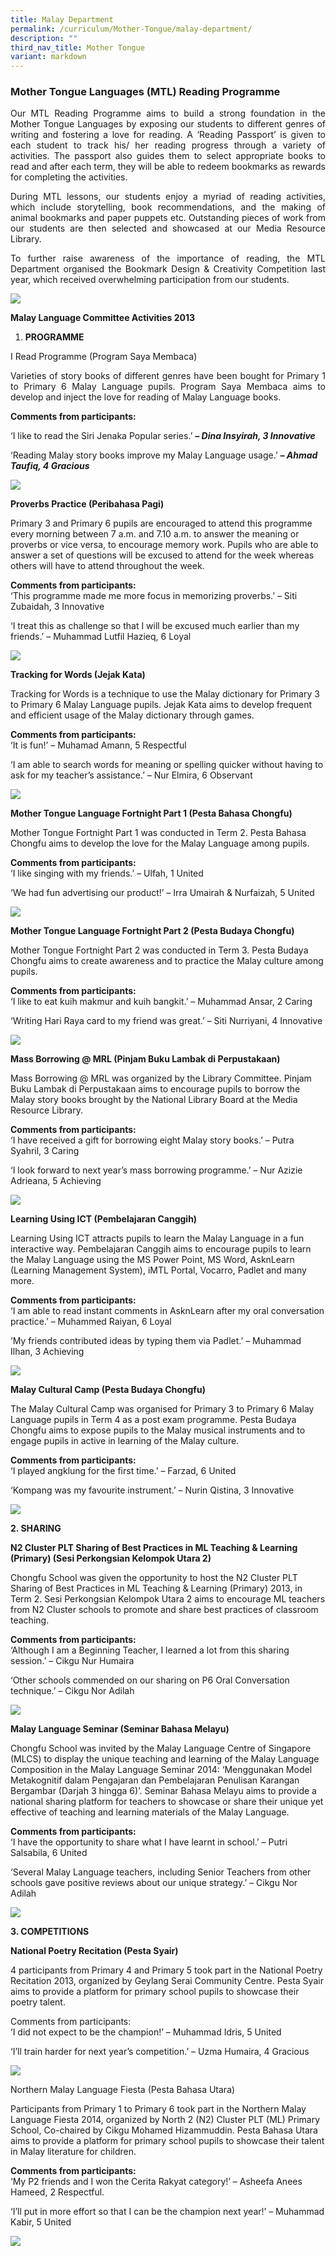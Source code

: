 ```yaml
---
title: Malay Department
permalink: /curriculum/Mother-Tongue/malay-department/
description: ""
third_nav_title: Mother Tongue
variant: markdown
---
```

### Mother Tongue Languages (MTL) Reading Programme

<p style="text-align:justify">Our MTL Reading Programme aims to build a strong foundation in the Mother Tongue Languages by exposing our students to different genres of writing and fostering a love for reading. A ‘Reading Passport’ is given to each student to track his/ her reading progress through a variety of activities. The passport also guides them to select appropriate books to read and after each term, they will be able to redeem bookmarks as rewards for completing the activities.</p>

<p style="text-align:justify">During MTL lessons, our students enjoy a myriad of reading activities, which include storytelling, book recommendations, and the making of animal bookmarks and paper puppets etc. Outstanding pieces of work from our students are then selected and showcased at our Media Resource Library.</p>

<p style="text-align:justify">To further raise awareness of the importance of reading, the MTL Department organised the Bookmark Design &amp; Creativity Competition last year, which received overwhelming participation from our students.</p>

![](/images/MTL-Malay-Picture-A.jpg)

**Malay Language Committee Activities 2013**

1.  **PROGRAMME**

I Read Programme (Program Saya Membaca)

<p style="text-align:justify">Varieties of story books of different genres have been bought for Primary 1 to Primary 6 Malay Language pupils. Program Saya Membaca aims to develop and inject the love for reading of Malay Language books.</p>

**Comments from participants:**

‘I like to read the Siri Jenaka Popular series.’ <i><b>– Dina Insyirah, 3 Innovative</b></i>

‘Reading Malay story books improve my Malay Language usage.’ <i><b>– Ahmad Taufiq, 4 Gracious</b></i>

![](/images/ML%201.png)

**Proverbs Practice (Peribahasa Pagi)**

Primary 3 and Primary 6 pupils are encouraged to attend this programme every morning between 7 a.m. and 7.10 a.m. to answer the meaning or proverbs or vice versa, to encourage memory work. Pupils who are able to answer a set of questions will be excused to attend for the week whereas others will have to attend throughout the week.

**Comments from participants:**  
‘This programme made me more focus in memorizing proverbs.’ – Siti Zubaidah, 3 Innovative

‘I treat this as challenge so that I will be excused much earlier than my friends.’ – Muhammad Lutfil Hazieq, 6 Loyal

![](/images/ML%202.png)

**Tracking for Words (Jejak Kata)**

Tracking for Words is a technique to use the Malay dictionary for Primary 3 to Primary 6 Malay Language pupils. Jejak Kata aims to develop frequent and efficient usage of the Malay dictionary through games.

**Comments from participants:**  
‘It is fun!’ – Muhamad Amann, 5 Respectful

‘I am able to search words for meaning or spelling quicker without having to ask for my teacher’s assistance.’ – Nur Elmira, 6 Observant

![](/images/ML%203.png)

**Mother Tongue Language Fortnight Part 1 (Pesta Bahasa Chongfu)**

Mother Tongue Fortnight Part 1 was conducted in Term 2. Pesta Bahasa Chongfu aims to develop the love for the Malay Language among pupils.

**Comments from participants:**  
‘I like singing with my friends.’ – Ulfah, 1 United

‘We had fun advertising our product!’ – Irra Umairah &amp; Nurfaizah, 5 United

![](/images/ML%204.png)

**Mother Tongue Language Fortnight Part 2 (Pesta Budaya Chongfu)**

Mother Tongue Fortnight Part 2 was conducted in Term 3. Pesta Budaya Chongfu aims to create awareness and to practice the Malay culture among pupils.

**Comments from participants:**  
‘I like to eat kuih makmur and kuih bangkit.’ – Muhammad Ansar, 2 Caring

‘Writing Hari Raya card to my friend was great.’ – Siti Nurriyani, 4 Innovative

![](/images/ML%205.png)

**Mass Borrowing @ MRL (Pinjam Buku Lambak di Perpustakaan)**

Mass Borrowing @ MRL was organized by the Library Committee. Pinjam Buku Lambak di Perpustakaan aims to encourage pupils to borrow the Malay story books brought by the National Library Board at the Media Resource Library.

**Comments from participants:**  
‘I have received a gift for borrowing eight Malay story books.’ – Putra Syahril, 3 Caring

‘I look forward to next year’s mass borrowing programme.’ – Nur Azizie Adrieana, 5 Achieving

![](/images/ML%206.png)

**Learning Using ICT (Pembelajaran Canggih)**

Learning Using ICT attracts pupils to learn the Malay Language in a fun interactive way. Pembelajaran Canggih aims to encourage pupils to learn the Malay Language using the MS Power Point, MS Word, AsknLearn (Learning Management System), iMTL Portal, Vocarro, Padlet and many more.

**Comments from participants:**  
‘I am able to read instant comments in AsknLearn after my oral conversation practice.’ – Muhammed Raiyan, 6 Loyal

‘My friends contributed ideas by typing them via Padlet.’ – Muhammad Ilhan, 3 Achieving

![](/images/ML%207.png)

**Malay Cultural Camp (Pesta Budaya Chongfu)**

The Malay Cultural Camp was organised for Primary 3 to Primary 6 Malay Language pupils in Term 4 as a post exam programme. Pesta Budaya Chongfu aims to expose pupils to the Malay musical instruments and to engage pupils in active in learning of the Malay culture.

**Comments from participants:**  
‘I played angklung for the first time.’ – Farzad, 6 United

‘Kompang was my favourite instrument.’ – Nurin Qistina, 3 Innovative

![](/images/ML%208.png)

**2\. SHARING**

**N2 Cluster PLT Sharing of Best Practices in ML Teaching &amp; Learning (Primary) (Sesi Perkongsian Kelompok Utara 2)**

Chongfu School was given the opportunity to host the N2 Cluster PLT Sharing of Best Practices in ML Teaching &amp; Learning (Primary) 2013, in Term 2. Sesi Perkongsian Kelompok Utara 2 aims to encourage ML teachers from N2 Cluster schools to promote and share best practices of classroom teaching.

**Comments from participants:**  
‘Although I am a Beginning Teacher, I learned a lot from this sharing session.’ – Cikgu Nur Humaira

‘Other schools commended on our sharing on P6 Oral Conversation technique.’ – Cikgu Nor Adilah

![](/images/ML%209.png)

**Malay Language Seminar (Seminar Bahasa Melayu)**

Chongfu School was invited by the Malay Language Centre of Singapore (MLCS) to display the unique teaching and learning of the Malay Language Composition in the Malay Language Seminar 2014: ‘Menggunakan Model Metakognitif dalam Pengajaran dan Pembelajaran Penulisan Karangan Bergambar (Darjah 3 hingga 6)’. Seminar Bahasa Melayu aims to provide a national sharing platform for teachers to showcase or share their unique yet effective of teaching and learning materials of the Malay Language.

**Comments from participants:**  
‘I have the opportunity to share what I have learnt in school.’ – Putri Salsabila, 6 United

‘Several Malay Language teachers, including Senior Teachers from other schools gave positive reviews about our unique strategy.’ – Cikgu Nor Adilah

![](/images/ML%2010.png)

**3\. COMPETITIONS**

**National Poetry Recitation (Pesta Syair)**

4 participants from Primary 4 and Primary 5 took part in the National Poetry Recitation 2013, organized by Geylang Serai Community Centre. Pesta Syair aims to provide a platform for primary school pupils to showcase their poetry talent.

Comments from participants:  
‘I did not expect to be the champion!’ – Muhammad Idris, 5 United

‘I’ll train harder for next year’s competition.’ – Uzma Humaira, 4 Gracious

![](/images/ML%2011.png)

Northern Malay Language Fiesta (Pesta Bahasa Utara)

Participants from Primary 1 to Primary 6 took part in the Northern Malay Language Fiesta 2014, organized by North 2 (N2) Cluster PLT (ML) Primary School, Co-chaired by Cikgu Mohamed Hizammuddin. Pesta Bahasa Utara aims to provide a platform for primary school pupils to showcase their talent in Malay literature for children.

**Comments from participants:**  
‘My P2 friends and I won the Cerita Rakyat category!’ – Asheefa Anees Hameed, 2 Respectful.

‘I’ll put in more effort so that I can be the champion next year!’ – Muhammad Kabir, 5 United

![](/images/ML%2012.png)